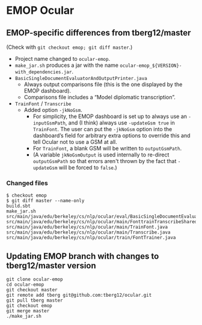 # EMOP Ocular

## EMOP-specific differences from tberg12/master

(Check with `git checkout emop; git diff master`.)

* Project name changed to `ocular-emop`.
* `make_jar.sh` produces a jar with the name `ocular-emop_${VERSION}-with_dependencies.jar`.
* `BasicSingleDocumentEvaluatorAndOutputPrinter.java`
    * Always output comparisons file (this is the one displayed by the EMOP dashboard).
    * Comparisons file includes a “Model diplomatic transcription”.
* `TrainFont` / `Transcribe`
    * Added option `-jkNoGsm`.
        * For simplicity, the EMOP dashboard is set up to always use an `-inputGsmPath`, and (I think) always use `-updateGsm true` in `TrainFont`.  The user can put the `-jkNoGsm` option into the dashboard’s field for arbitrary extra options to override this and tell Ocular not to use a GSM at all.
        * For `TrainFont`, a blank GSM will be written to `outputGsmPath`.
        * (A variable `jkNoGsmOutput` is used internally to re-direct `outputGsmPath` so that errors aren't thrown by the fact that `-updateGsm` will be forced to `false`.)


### Changed files

    $ checkout emop
    $ git diff master --name-only
    build.sbt
    make_jar.sh
    src/main/java/edu/berkeley/cs/nlp/ocular/eval/BasicSingleDocumentEvaluatorAndOutputPrinter.java
    src/main/java/edu/berkeley/cs/nlp/ocular/main/FonttrainTranscribeShared.java
    src/main/java/edu/berkeley/cs/nlp/ocular/main/TrainFont.java
    src/main/java/edu/berkeley/cs/nlp/ocular/main/Transcribe.java
    src/main/java/edu/berkeley/cs/nlp/ocular/train/FontTrainer.java


## Updating EMOP branch with changes to tberg12/master version

    git clone ocular-emop
    cd ocular-emop
    git checkout master
    git remote add tberg git@github.com:tberg12/ocular.git
    git pull tberg master
    git checkout emop
    git merge master
    ./make_jar.sh
